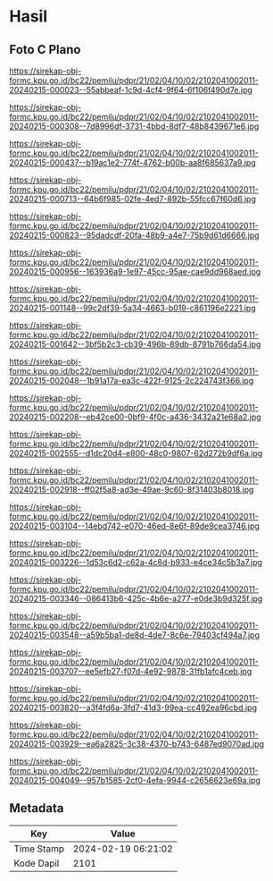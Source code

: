 # Hasil

## Foto C Plano

https://sirekap-obj-formc.kpu.go.id/bc22/pemilu/pdpr/21/02/04/10/02/2102041002011-20240215-000023--55abbeaf-1c9d-4cf4-9f64-6f106f490d7e.jpg

https://sirekap-obj-formc.kpu.go.id/bc22/pemilu/pdpr/21/02/04/10/02/2102041002011-20240215-000308--7d8996df-3731-4bbd-8df7-48b8439671e6.jpg

https://sirekap-obj-formc.kpu.go.id/bc22/pemilu/pdpr/21/02/04/10/02/2102041002011-20240215-000437--b19ac1e2-774f-4762-b00b-aa8f685637a9.jpg

https://sirekap-obj-formc.kpu.go.id/bc22/pemilu/pdpr/21/02/04/10/02/2102041002011-20240215-000713--64b6f985-02fe-4ed7-892b-55fcc67f60d6.jpg

https://sirekap-obj-formc.kpu.go.id/bc22/pemilu/pdpr/21/02/04/10/02/2102041002011-20240215-000823--95dadcdf-20fa-48b9-a4e7-75b9d61d6666.jpg

https://sirekap-obj-formc.kpu.go.id/bc22/pemilu/pdpr/21/02/04/10/02/2102041002011-20240215-000956--163936a9-1e97-45cc-95ae-cae9dd968aed.jpg

https://sirekap-obj-formc.kpu.go.id/bc22/pemilu/pdpr/21/02/04/10/02/2102041002011-20240215-001148--99c2df39-5a34-4663-b019-c861196e2221.jpg

https://sirekap-obj-formc.kpu.go.id/bc22/pemilu/pdpr/21/02/04/10/02/2102041002011-20240215-001642--3bf5b2c3-cb39-496b-89db-8791b766da54.jpg

https://sirekap-obj-formc.kpu.go.id/bc22/pemilu/pdpr/21/02/04/10/02/2102041002011-20240215-002048--1b91a17a-ea3c-422f-9125-2c224743f366.jpg

https://sirekap-obj-formc.kpu.go.id/bc22/pemilu/pdpr/21/02/04/10/02/2102041002011-20240215-002208--eb42ce00-0bf9-4f0c-a436-3432a21e68a2.jpg

https://sirekap-obj-formc.kpu.go.id/bc22/pemilu/pdpr/21/02/04/10/02/2102041002011-20240215-002555--d1dc20d4-e800-48c0-9807-62d272b9df6a.jpg

https://sirekap-obj-formc.kpu.go.id/bc22/pemilu/pdpr/21/02/04/10/02/2102041002011-20240215-002918--ff02f5a8-ad3e-49ae-9c60-8f31403b8018.jpg

https://sirekap-obj-formc.kpu.go.id/bc22/pemilu/pdpr/21/02/04/10/02/2102041002011-20240215-003104--14ebd742-e070-46ed-8e6f-89de9cea3746.jpg

https://sirekap-obj-formc.kpu.go.id/bc22/pemilu/pdpr/21/02/04/10/02/2102041002011-20240215-003226--1d53c6d2-c62a-4c8d-b933-e4ce34c5b3a7.jpg

https://sirekap-obj-formc.kpu.go.id/bc22/pemilu/pdpr/21/02/04/10/02/2102041002011-20240215-003346--086413b6-425c-4b6e-a277-e0de3b9d325f.jpg

https://sirekap-obj-formc.kpu.go.id/bc22/pemilu/pdpr/21/02/04/10/02/2102041002011-20240215-003548--a59b5ba1-de8d-4de7-8c6e-79403cf494a7.jpg

https://sirekap-obj-formc.kpu.go.id/bc22/pemilu/pdpr/21/02/04/10/02/2102041002011-20240215-003707--ee5efb27-f07d-4e92-9878-31fb1afc4ceb.jpg

https://sirekap-obj-formc.kpu.go.id/bc22/pemilu/pdpr/21/02/04/10/02/2102041002011-20240215-003820--a3f4fd6a-3fd7-41d3-99ea-cc492ea96cbd.jpg

https://sirekap-obj-formc.kpu.go.id/bc22/pemilu/pdpr/21/02/04/10/02/2102041002011-20240215-003929--ea6a2825-3c38-4370-b743-6487ed9070ad.jpg

https://sirekap-obj-formc.kpu.go.id/bc22/pemilu/pdpr/21/02/04/10/02/2102041002011-20240215-004049--957b1585-2cf0-4efa-9944-c2656623e69a.jpg


## Metadata

| Key        | Value               |
| ---------- | ------------------- |
| Time Stamp | 2024-02-19 06:21:02 |
| Kode Dapil | 2101                |



